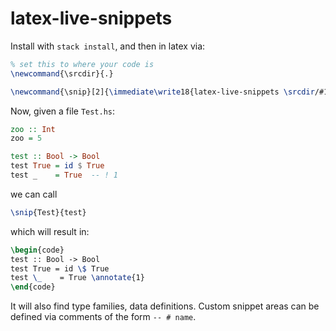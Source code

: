 # latex-live-snippets

Install with `stack install`, and then in latex via:

```latex
% set this to where your code is
\newcommand{\srcdir}{.}

\newcommand{\snip}[2]{\immediate\write18{latex-live-snippets \srcdir/#1.hs #2}\input{.latex-live-snippets/#1.#2.tex}}
```

Now, given a file `Test.hs`:

```haskell
zoo :: Int
zoo = 5

test :: Bool -> Bool
test True = id $ True
test _    = True  -- ! 1
```

we can call

```latex
\snip{Test}{test}
```

which will result in:

```latex
\begin{code}
test :: Bool -> Bool
test True = id \$ True
test \_    = True \annotate{1}
\end{code}
```

It will also find type families, data definitions. Custom snippet areas can be
defined via comments  of the form `-- # name`.

